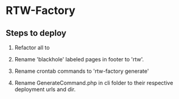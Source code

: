 # RTW-Factory

## Steps to deploy

1. Refactor all <meta id="blackhole"> to <meta id="rtw">

2. Rename 'blackhole' labeled pages in footer to 'rtw'.

3. Rename crontab commands to 'rtw-factory generate'

4. Rename GenerateCommand.php in cli folder to their respective deployment urls and dir.

